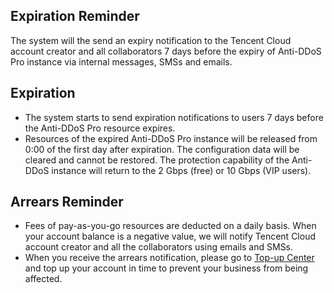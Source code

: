 ﻿## Expiration Reminder
The system will the send an expiry notification to the Tencent Cloud account creator and all collaborators 7 days before the expiry of Anti-DDoS Pro instance via internal messages, SMSs and emails.

## Expiration
- The system starts to send expiration notifications to users 7 days before the Anti-DDoS Pro resource expires.
- Resources of the expired Anti-DDoS Pro instance will be released from 0:00 of the first day after expiration. The configuration data will be cleared and cannot be restored. The protection capability of the Anti-DDoS instance will return to the 2 Gbps (free) or 10 Gbps (VIP users).

## Arrears Reminder
- Fees of pay-as-you-go resources are deducted on a daily basis. When your account balance is a negative value, we will notify Tencent Cloud account creator and all the collaborators using emails and SMSs.
- When you receive the arrears notification, please go to [Top-up Center](https://console.cloud.tencent.com/account/recharge) and top up your account in time to prevent your business from being affected.

